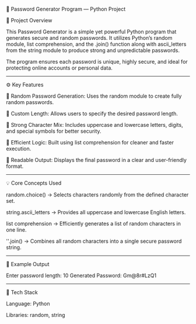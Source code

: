 🔐 Password Generator Program — Python Project

🧩 Project Overview

This Password Generator is a simple yet powerful Python program that generates secure and random passwords. It utilizes Python’s random module, list comprehension, and the .join() function along with ascii_letters from the string module to produce strong and unpredictable passwords.

The program ensures each password is unique, highly secure, and ideal for protecting online accounts or personal data.


---

⚙️ Key Features

🔹 Random Password Generation: Uses the random module to create fully random passwords.

🔹 Custom Length: Allows users to specify the desired password length.

🔹 Strong Character Mix: Includes uppercase and lowercase letters, digits, and special symbols for better security.

🔹 Efficient Logic: Built using list comprehension for cleaner and faster execution.

🔹 Readable Output: Displays the final password in a clear and user-friendly format.



---

💡 Core Concepts Used

random.choice() → Selects characters randomly from the defined character set.

string.ascii_letters → Provides all uppercase and lowercase English letters.

list comprehension → Efficiently generates a list of random characters in one line.

''.join() → Combines all random characters into a single secure password string.



---

🧩 Example Output

Enter password length: 10
Generated Password: Gm@8r#LzQ1


---

🧱 Tech Stack

Language: Python

Libraries: random, string

